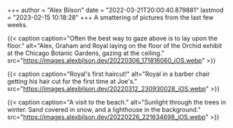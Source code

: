 +++
author = "Alex Bilson"
date = "2022-03-21T20:00:40.879881"
lastmod = "2023-02-15 10:18:28"
+++
A smattering of pictures from the last few weeks.

{{< caption caption="Often the best way to gaze above is to lay upon the floor." alt="Alex, Graham and Royal laying on the floor of the Orchid exhibit at the Chicago Botanic Gardens, gazing at the ceiling." src="https://images.alexbilson.dev/20220306_171816060_iOS.webp" >}}

{{< caption caption="Royal's first haircut!" alt="Royal in a barber chair getting his hair cut for the first time at Joe's." src="https://images.alexbilson.dev/20220312_230930028_iOS.webp" >}}

{{< caption caption="A visit to the beach." alt="Sunlight through the trees in winter. Sand covered in snow, and a lighthouse in the background." src="https://images.alexbilson.dev/20220226_221634698_iOS.webp" >}}
